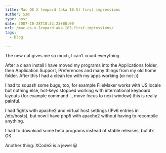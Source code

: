 ```yaml
---
title: Mac OS X leopard (aka 10.5) first impressions
author: Sam
type: post
date: 2007-10-28T18:52:23+00:00
url: /mac-os-x-leopard-aka-105-first-impressions/
tags:
  - blog

---
```

The new cat gives me so much, I can&#8217;t count everything.
  
After a clean install I have moved my programs into the Applications folder, then Application Support, Preferences and many things from my old home folder. After this I had a clean leo with my apps working (or not :))

I had to squash some bugs, too, for example FileMaker works with US locale but nothing else, hot-keys stopped working with international keyboard layouts (for example command-\`, move focus to next window) this is really painful.

I had fights with apache2 and virtual host settings (IPv6 entries in /etc/hosts), but now I have php5 with apache2 without having to recompile anything.

I had to download some beta programs instead of stable releases, but it&#8217;s OK.

Another thing: XCode3 is a jewel 😀


